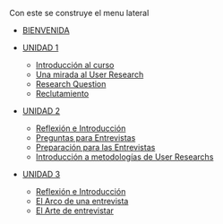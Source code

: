 Con este se construye el menu lateral

* [BIENVENIDA](README.md)

* [UNIDAD 1]()
   * [Introducción al curso](02-educacion-continua/03-ux-research/Unidad-1/01-Introduccion-al-curso.md)
   * [Una mirada al User Research](02-educacion-continua/03-ux-research/Unidad-1/02-Una-mirada-al-User-Research.md)
   * [Research Question](02-educacion-continua/03-ux-research/Unidad-1/03-Research-question.md)
   * [Reclutamiento](02-educacion-continua/03-ux-research/Unidad-1/04-Reclutamiento.md)
   
* [UNIDAD 2]() 
   * [Reflexión e Introducción](02-educacion-continua/03-ux-research/Unidad-2/05-reflexion-e-introduccion.md)
   * [Preguntas para Entrevistas](02-educacion-continua/03-ux-research/Unidad-2/06-preguntas-para-entrevistas.md)
   * [Preparación para las Entrevistas](02-educacion-continua/03-ux-research/Unidad-2/07-preparacion-para-las-entrevistas.md)
   * [Introducción a metodologías de User Researchs](02-educacion-continua/03-ux-research/Unidad-2/08-introduccion-a-metodologias-de-user-research.md)
   
* [UNIDAD 3]() 
   * [Reflexión e Introducción](02-educacion-continua/03-ux-research/Unidad-3/09-reflexion-e-introduccion.md)
   * [El Arco de una entrevista](02-educacion-continua/03-ux-research/Unidad-3/10-arco-de-una-entrevista.md)
   * [El Arte de entrevistar](02-educacion-continua/03-ux-research/Unidad-3/11-el-arte-de-entrevistar.md)
